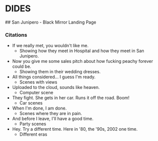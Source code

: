 # DIDES

## San Junipero - Black Mirror Landing Page

### Citations
- If we really met, you wouldn't like me.
  - Showing how they meet in Hospital and how they meet in San Junipero.
- Now you give me some sales pitch about how fucking peachy forever could be.
  - Showing them in their wedding dresses.
- All things considered... I guess I'm ready.
  - Scenes with views
- Uploaded to the cloud, sounds like heaven.
  - Computer scene
- They fight. She gets in her car. Runs it off the road. Boom!
  - Car scenes
- When I'm done, I am done.
  - Scenes where they are in pain.
- And before I leave, I'll have a good time.
  - Party scenes
- Hey. Try a different time. Here in '80, the '90s, 2002 one time.
  - Different eras
